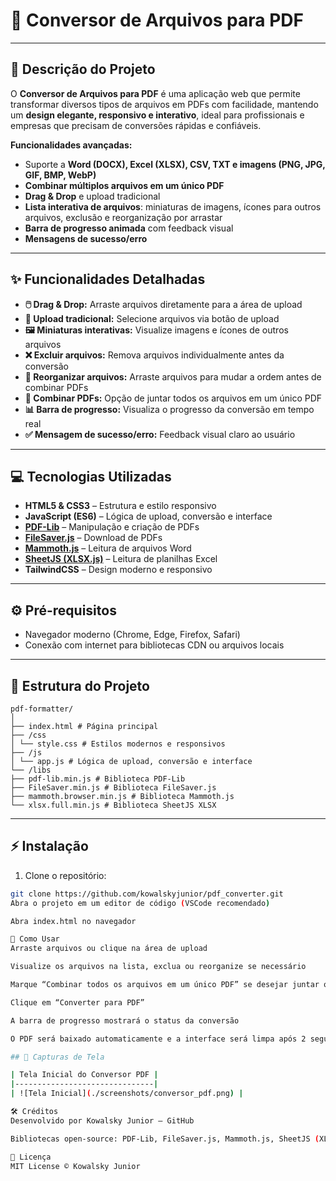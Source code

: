 # 📄 Conversor de Arquivos para PDF

---

## 📌 Descrição do Projeto

O **Conversor de Arquivos para PDF** é uma aplicação web que permite transformar diversos tipos de arquivos em PDFs com facilidade, mantendo um **design elegante, responsivo e interativo**, ideal para profissionais e empresas que precisam de conversões rápidas e confiáveis.

**Funcionalidades avançadas:**

- Suporte a **Word (DOCX), Excel (XLSX), CSV, TXT e imagens (PNG, JPG, GIF, BMP, WebP)**  
- **Combinar múltiplos arquivos em um único PDF**  
- **Drag & Drop** e upload tradicional  
- **Lista interativa de arquivos**: miniaturas de imagens, ícones para outros arquivos, exclusão e reorganização por arrastar  
- **Barra de progresso animada** com feedback visual  
- **Mensagens de sucesso/erro**  

---

## ✨ Funcionalidades Detalhadas

- **🖱️ Drag & Drop:** Arraste arquivos diretamente para a área de upload  
- **📁 Upload tradicional:** Selecione arquivos via botão de upload  
- **🖼️ Miniaturas interativas:** Visualize imagens e ícones de outros arquivos  
- **❌ Excluir arquivos:** Remova arquivos individualmente antes da conversão  
- **🔄 Reorganizar arquivos:** Arraste arquivos para mudar a ordem antes de combinar PDFs  
- **📑 Combinar PDFs:** Opção de juntar todos os arquivos em um único PDF  
- **📊 Barra de progresso:** Visualiza o progresso da conversão em tempo real  
- **✅ Mensagem de sucesso/erro:** Feedback visual claro ao usuário  
                   
---

## 💻 Tecnologias Utilizadas

- **HTML5 & CSS3** – Estrutura e estilo responsivo  
- **JavaScript (ES6)** – Lógica de upload, conversão e interface  
- **[PDF-Lib](https://pdf-lib.js.org/)** – Manipulação e criação de PDFs  
- **[FileSaver.js](https://github.com/eligrey/FileSaver.js/)** – Download de PDFs  
- **[Mammoth.js](https://github.com/mwilliamson/mammoth.js)** – Leitura de arquivos Word  
- **[SheetJS (XLSX.js)](https://sheetjs.com/)** – Leitura de planilhas Excel  
- **TailwindCSS** – Design moderno e responsivo  

---

## ⚙️ Pré-requisitos

- Navegador moderno (Chrome, Edge, Firefox, Safari)  
- Conexão com internet para bibliotecas CDN ou arquivos locais  

---

## 📂 Estrutura do Projeto

```
pdf-formatter/
│
├── index.html # Página principal
├── /css
│ └── style.css # Estilos modernos e responsivos
├── /js
│ └── app.js # Lógica de upload, conversão e interface
└── /libs
├── pdf-lib.min.js # Biblioteca PDF-Lib
├── FileSaver.min.js # Biblioteca FileSaver.js
├── mammoth.browser.min.js # Biblioteca Mammoth.js
└── xlsx.full.min.js # Biblioteca SheetJS XLSX
```

---

## ⚡ Instalação

1. Clone o repositório:

```bash
git clone https://github.com/kowalskyjunior/pdf_converter.git
Abra o projeto em um editor de código (VSCode recomendado)

Abra index.html no navegador

🚀 Como Usar
Arraste arquivos ou clique na área de upload

Visualize os arquivos na lista, exclua ou reorganize se necessário

Marque “Combinar todos os arquivos em um único PDF” se desejar juntar os arquivos

Clique em “Converter para PDF”

A barra de progresso mostrará o status da conversão

O PDF será baixado automaticamente e a interface será limpa após 2 segundos

## 📸 Capturas de Tela

| Tela Inicial do Conversor PDF |
|-------------------------------|
| ![Tela Inicial](./screenshots/conversor_pdf.png) |

🛠️ Créditos
Desenvolvido por Kowalsky Junior – GitHub

Bibliotecas open-source: PDF-Lib, FileSaver.js, Mammoth.js, SheetJS (XLSX.js)

📜 Licença
MIT License © Kowalsky Junior